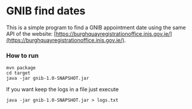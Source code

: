 # GNIB find dates  
  
This is a simple program to find a GNIB appointment date using the same API of the website: [https://burghquayregistrationoffice.inis.gov.ie/](https://burghquayregistrationoffice.inis.gov.ie/).

### How to run
```
mvn package 
cd target
java -jar gnib-1.0-SNAPSHOT.jar
```

If you want keep the logs in a file just execute
```
java -jar gnib-1.0-SNAPSHOT.jar > logs.txt
```

